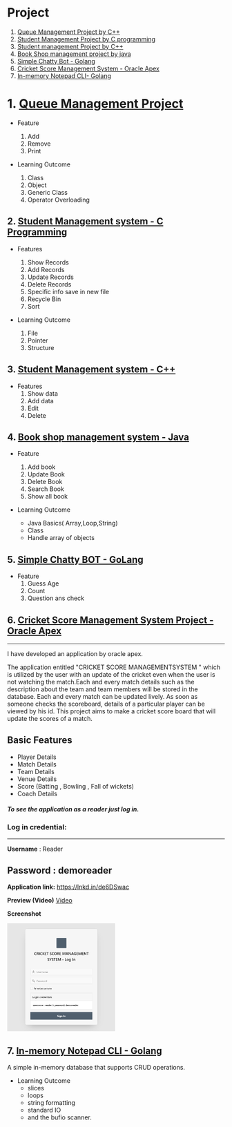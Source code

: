 # Project

1. [Queue Management Project by C++](https://github.com/mdadul/project#1-queue-management-project)
2. [Student Management Project by C programming](https://github.com/mdadul/project#2-student-management-system---c-programming)
3. [Student management Project by C++](https://github.com/mdadul/project#3-student-management-system---c) 
4. [Book Shop management project by java](https://github.com/mdadul/project#4-book-shop-management-system---java)
5. [Simple Chatty Bot - Golang](https://github.com/mdadul/project#5-simple-chatty-bot---golang)
6. [Cricket Score Management System - Oracle Apex](https://github.com/mdadul/project#6-cricket-score-management-system-project---oracle-apex)
7. [In-memory Notepad CLI- Golang](https://github.com/mdadul/project/blob/main/README.md#7-in-memory-notepad-cli---golang)

# 1. [Queue Management Project](https://github.com/mdadul/project/blob/main/Queue_management.cpp)
* Feature
  1. Add
  2. Remove 
  3. Print

* Learning Outcome 
  1. Class
  2. Object
  3. Generic Class
  4. Operator Overloading 

## 2. [Student Management system - C Programming](https://github.com/mdadul/project/blob/main/StudentManagementSystem.c)

* Features
  1. Show Records
  2. Add Records 
  3. Update Records 
  4. Delete Records
  5. Specific info save in new file 
  6. Recycle Bin 
  7. Sort 

* Learning Outcome 
  1. File
  2. Pointer
  3. Structure 


## 3. [Student Management system - C++](https://github.com/mdadul/project/blob/main/StudentManagementSystem.cpp)
* Features 
  1. Show data 
  2. Add data 
  3. Edit 
  4. Delete


## 4. [Book shop management system - Java](https://github.com/mdadul/project/blob/main/BookShop_Management_System.java)
* Feature 
  1. Add book
  2. Update Book
  3. Delete Book
  4. Search Book
  5. Show all book

* Learning Outcome 
  * Java Basics( Array,Loop,String)
  * Class 
  * Handle array of objects 
## 5. [Simple Chatty BOT - GoLang](https://github.com/mdadul/project/blob/main/SimpleChattyBot.go)
* Feature
  1. Guess Age
  2. Count
  3. Question ans check

## 6. [Cricket Score Management System Project - Oracle Apex](https://github.com/mdadul/project/blob/main/CSMS.sql)
----------------------
I have developed an application by oracle apex. 

The application entitled "CRICKET SCORE MANAGEMENTSYSTEM " which is utilized by the user with an update of the cricket even when the user is not watching the match.Each and every match details such as the description about the team and team members will be stored in the database. Each and every match can be updated lively. As soon as someone checks the scoreboard, details of a particular player can be viewed by his id. This project aims to make a cricket score board that will update the scores of a  match.

## Basic Features
* Player Details 
* Match Details
* Team Details
* Venue Details
* Score (Batting , Bowling , Fall of wickets)
* Coach Details 


#### *To see the application as a reader just log in.*

### Log in credential:
---------------------

**Username**  : Reader 

**Password**   : demoreader
-----------------------
**Application link:**
 https://lnkd.in/de6DSwac
 
**Preview (Video)**
[Video](https://youtu.be/aj18lrhzzYo)


**Screenshot**

<img src="csmsl.png" alt="Log in" width=250 height=250>

## 7. [In-memory Notepad CLI - Golang](https://github.com/mdadul/project/blob/main/NotepadCLI.go)
A simple in-memory database that supports CRUD operations. 
* Learning Outcome
   * slices
   * loops
   * string formatting
   * standard IO 
   * and the bufio scanner.
